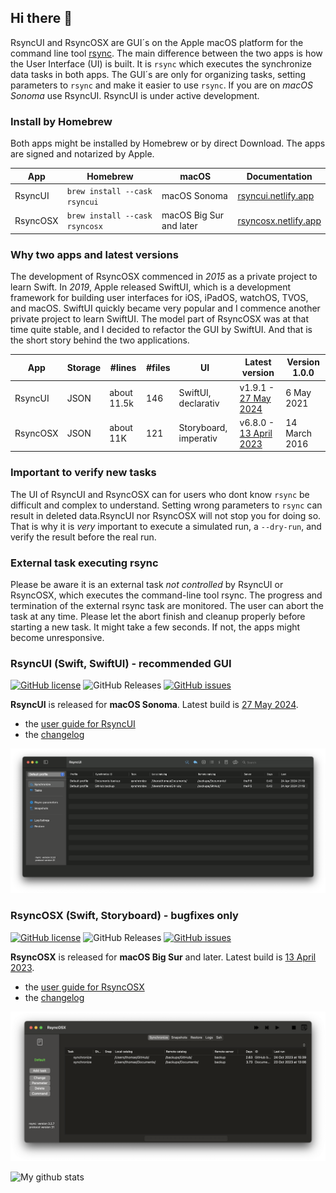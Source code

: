 ## Hi there 👋

RsyncUI and RsyncOSX are GUI´s on the Apple macOS platform for the command line tool [rsync](https://github.com/WayneD/rsync). The main difference between the two apps is how the User Interface (UI) is built. It is `rsync` which executes the synchronize data tasks in both apps. The GUI´s are only for organizing tasks, setting parameters to `rsync` and make it easier to use `rsync`. If you are on *macOS Sonoma* use RsyncUI. RsyncUI is under active development.

### Install by Homebrew

Both apps might be installed by Homebrew or by direct Download. The apps are signed and notarized by Apple.

| App      | Homebrew | macOS |  Documentation |
| ----------- | ----------- |   ----------- |  ----------- |
| RsyncUI   | `brew install --cask rsyncui`    | macOS Sonoma   |   [rsyncui.netlify.app](https://rsyncui.netlify.app/post/rsyncuidocs/) |
| RsyncOSX   | `brew install --cask rsyncosx`  |  macOS Big Sur and later   |  [rsyncosx.netlify.app](https://rsyncosx.netlify.app/post/rsyncosxdocs/) |

### Why two apps and latest versions

The development of RsyncOSX commenced in *2015* as a private project to learn Swift. In *2019*, Apple released SwiftUI, which is a development framework for building user interfaces for iOS, iPadOS, watchOS, TVOS, and macOS. SwiftUI quickly became very popular and I commence another private project to learn SwiftUI. The model part of RsyncOSX was at that time quite stable, and I decided to refactor the GUI by SwiftUI. And that is the short story behind the two applications.

| App      | Storage  | #lines  | #files | UI | Latest version  |  Version 1.0.0 |
| ----------- | ----------- |   ----------- | -------- |  -------- | -------- | -------- |
| RsyncUI   | JSON  | about 11.5k | 146  | SwiftUI, declarativ     | v1.9.1 - [27 May 2024](https://github.com/rsyncOSX/RsyncUI/releases)  | 6 May 2021  |
| RsyncOSX  | JSON | about 11K | 121  | Storyboard, imperativ   | v6.8.0 - [13 April 2023](https://github.com/rsyncOSX/RsyncOSX/releases) |	14 March 2016 |

### Important to verify new tasks

The UI of RsyncUI and RsyncOSX can for users who dont know `rsync` be difficult and complex to understand. Setting wrong parameters to `rsync` can result in deleted data.RsyncUI nor RsyncOSX will not stop you for doing so. That is why it is *very* important to execute a simulated run, a `--dry-run`, and verify the result before the real run.

### External task executing rsync

Please be aware it is an external task *not controlled* by RsyncUI or RsyncOSX, which executes the command-line tool rsync. The progress and termination of the external rsync task are monitored. The user can abort the task at any time. Please let the abort finish and cleanup properly before starting a new task. It might take a few seconds. If not, the apps might become unresponsive.

### RsyncUI (Swift, SwiftUI) - recommended GUI

[![GitHub license](https://img.shields.io/github/license/rsyncOSX/RsyncUI)](https://github.com/rsyncOSX/RsyncUI/blob/main/Licence.MD) ![GitHub Releases](https://img.shields.io/github/downloads/rsyncosx/RsyncUI/v1.9.1/total) [![GitHub issues](https://img.shields.io/github/issues/rsyncOSX/RsyncUI)](https://github.com/rsyncOSX/RsyncUI/issues)

**RsyncUI** is released for **macOS Sonoma**. Latest build is [27 May 2024](https://github.com/rsyncOSX/RsyncUI/releases).

- the [user guide for RsyncUI](https://rsyncui.netlify.app/)
- the [changelog](https://rsyncui.netlify.app/post/changelog/)

![](images/rsyncui.png)

### RsyncOSX (Swift, Storyboard) - bugfixes only

[![GitHub license](https://img.shields.io/github/license/rsyncOSX/RsyncOSX)](https://github.com/rsyncOSX/RsyncOSX/blob/master/Licence.MD) ![GitHub Releases](https://img.shields.io/github/downloads/rsyncosx/RsyncOSX/v6.8.0/total) [![GitHub issues](https://img.shields.io/github/issues/rsyncOSX/RsyncOSX)](https://github.com/rsyncOSX/RsyncOSX/issues)

**RsyncOSX** is released for **macOS Big Sur** and later. Latest build is [13 April 2023](https://github.com/rsyncOSX/RsyncOSX/releases).

- the [user guide for RsyncOSX](https://rsyncosx.netlify.app/)
- the [changelog](https://rsyncosx.netlify.app/post/changelog/)

![](images/rsyncosx.png)

![My github stats](https://github-readme-stats.vercel.app/api?username=rsyncOSX&show_icons=true&hide_border=true&theme=dark)
